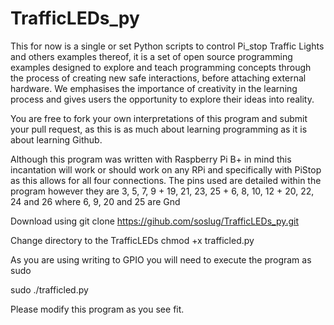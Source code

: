 TrafficLEDs_py
==============

This for now is a single or set Python scripts to control Pi_stop Traffic Lights and others examples thereof, it is a set of open source programming examples designed to explore and teach programming concepts through the process of creating new safe interactions, before attaching external hardware. We emphasises the importance of creativity in the learning process and gives users the opportunity to explore their ideas into reality.

You are free to fork your own interpretations of this program and submit your pull request, as this is as much about learning programming as it is about learning Github.

Although this program was written with Raspberry Pi B+ in mind this incantation will work or should work on any RPi and specifically with PiStop as this allows for all four connections. The pins used are detailed within the program however they are 3, 5, 7, 9 + 19, 21, 23, 25 + 6, 8, 10, 12 + 20, 22, 24 and 26 where 6, 9, 20 and 25 are Gnd

Download using git clone https://gihub.com/soslug/TrafficLEDs_py.git

Change directory to the TrafficLEDs 
chmod +x trafficled.py

As you are using writing to GPIO you will need to execute the program as sudo

sudo ./trafficled.py 

Please modify this program as you see fit.
